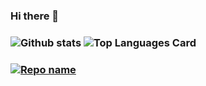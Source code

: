 ### Hi there 👋
### ![Github stats](https://github-readme-stats.vercel.app/api?username=rezimaulana&theme=highcontrast&show_icons=true&count_private=true) ![Top Languages Card](https://github-readme-stats.vercel.app/api/top-langs/?username=rezimaulana&layout=compact)
### [![Repo name](https://github-readme-stats.vercel.app/api/pin/?username=rezimaulana&repo=repo-name)](https://github.com/rezimaulana/cfn)
















<!--
**rezimaulana/rezimaulana** is a ✨ _special_ ✨ repository because its `README.md` (this file) appears on your GitHub profile.

Here are some ideas to get you started:

- 🔭 I’m currently working on ...
- 🌱 I’m currently learning ...
- 👯 I’m looking to collaborate on ...
- 🤔 I’m looking for help with ...
- 💬 Ask me about ...
- 📫 How to reach me: ...
- 😄 Pronouns: ...
- ⚡ Fun fact: ...

![Github stats](https://github-readme-stats.vercel.app/api?username=rezimaulana&theme=highcontrast&show_icons=true&include_all_commits=true&count_private=true)
-->
